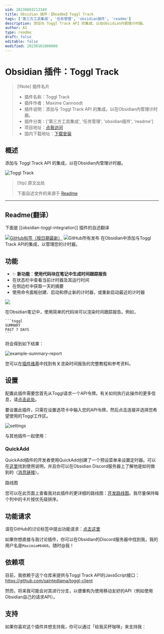 ```yaml
---
uid: 20230803213349
title: Obsidian 插件：【Readme】Toggl Track
tags: ['第三方工具集成', '任务管理', 'obsidian插件', 'readme']
description: 添加与 Toggl Track API 的集成，以在Obsidian内管理计时器。
author: AI
type: readme
draft: false
editable: false
modified: 20230101000000
---
```


# Obsidian 插件：Toggl Track

> [!Note] 插件名片
> - 插件名称：Toggl Track
> - 插件作者：Maxime Cannoodt
> - 插件说明：添加与 Toggl Track API 的集成，以在Obsidian内管理计时器。
> - 插件分类：['第三方工具集成', '任务管理', 'obsidian插件', 'readme']
> - 项目地址：[点我访问](https://github.com/mcndt/obsidian-toggl-integration)
> - 国内下载地址：[下载安装](https://pkmer.cn/products/plugin/pluginMarket/?obsidian-toggl-integration)

## 概述

添加与 Toggl Track API 的集成，以在Obsidian内管理计时器。

![Toggl Track](https://cdn.pkmer.cn/covers/obsidian-toggl-integration.gif!pkmer)

> [!tip] 原文出处
> 
>下面自述文件的来源于 [Readme](https://ghproxy.net/https://raw.githubusercontent.com/mcndt/obsidian-toggl-integration/master/README.md)
> 

---

## Readme(翻译）

下面是 [[obsidian-toggl-integration]] 插件的自述翻译



[![GitHub标签（按日期最新）](https://img.shields.io/github/v/tag/mcndt/obsidian-toggl-integration)](https://github.com/mcndt/obsidian-toggl-integration/releases) ![GitHub所有发布](https://img.shields.io/github/downloads/mcndt/obsidian-toggl-integration/total)
在Obsidian中添加与Toggl Track API的集成，以管理您的计时器。

## 功能

- ✨ **新功能**：**使用代码块在笔记中生成时间跟踪报告**
- 在状态栏中查看当前计时器及其运行时间
- 在侧边栏中获取一天的摘要
- 使用命令面板创建、启动和停止新的计时器，或重新启动最近的计时器

![](https://raw.githubusercontent.com/mcndt/obsidian-toggl-integration/master/demo2.gif)

在Obsidian笔记中，使用简单的代码块可以渲染时间跟踪报告。例如，

````
```toggl
SUMMARY
PAST 7 DAYS
```
````

将会得到如下结果：

![example-summary-report](https://user-images.githubusercontent.com/23149353/148293946-4e70ede9-0a9f-401e-af4b-f954caaeed84.png)

您可以在[插件维基](<https://github.com/mcndt/obsidian-toggl-integration/wiki/Toggl-Query-Language-(TQL)-Reference>)中找到有关渲染时间报告的完整教程和参考资料。

## 设置

配置此插件需要您首先从Toggl请求一个API令牌。有关如何执行此操作的更多信息，请[点击此处](https://support.toggl.com/en/articles/3116844-where-is-my-api-token-located)。

要设置此插件，只需在设置选项卡中输入您的API令牌，然后点击连接并选择您希望使用的Toggl工作区。

![settings](https://raw.githubusercontent.com/mcndt/obsidian-toggl-integration/master/settings.png)

与其他插件一起使用：

### QuickAdd

QuickAdd插件的开发者使用QuickAdd创建了一个预设菜单来设置定时器。可以在[这里](https://github.com/chhoumann/quickadd/blob/master/docs/docs/Examples/Macro_TogglManager.md)找到使用说明，并且你可以在Obsidian Discord服务器上了解他是如何做到的（[消息链接](https://discord.com/channels/686053708261228577/707816848615407697/876069796553293835)）。

路线图

您可以在此页面上查看我对此插件的更详细的路线图：[开发路线图](https://github.com/mcndt/obsidian-toggl-integration/projects/1)。我尽量保持每个列中的卡片按优先级排序。

## 功能请求

请在GitHub的讨论标签中提出功能请求：[点击这里](https://github.com/mcndt/obsidian-toggl-integration/discussions/categories/feature-requests)

如果你想直接与我讨论插件，你可以在Obsidian的Discord服务器中找到我，我的用户名是`Maximio#6460`。随时@我！

## 依赖项

目前，我依赖于这个仓库来提供与Toggl Track API的JavaScript接口：https://github.com/saintedlama/toggl-client

然而，将来我可能会对其进行分支，以便重构为使用移动友好的API（例如使用Obsidian自己的请求API）。

## 支持

如果你喜欢这个插件并想支持我，你可以通过「给我买杯咖啡」来支持我：





